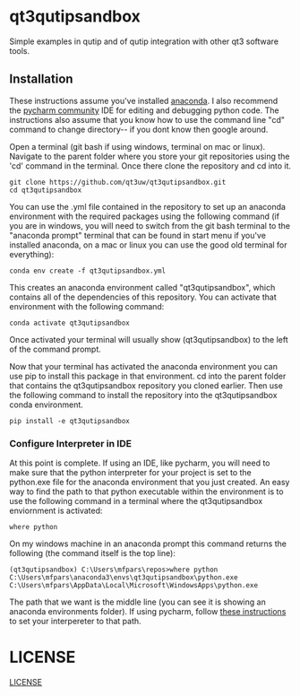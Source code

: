 # qt3qutipsandbox
Simple examples in qutip and of qutip integration with other qt3 software tools.

## Installation
These instructions assume you've installed [anaconda](https://www.anaconda.com/).  I also recommend the [pycharm community](https://www.jetbrains.com/pycharm/download) IDE for editing and debugging python code.  The instructions also assume that you know how to use the command line "cd" command to change directory-- if you dont know then google around.

Open a terminal (git bash if using windows, terminal on mac or linux). Navigate to the parent folder where you store your git repositories using the 'cd' command in the terminal.
Once there clone the repository and cd into it.
```
git clone https://github.com/qt3uw/qt3qutipsandbox.git
cd qt3qutipsandbox
```
You can use the .yml file contained in the repository to set up an anaconda environment with the required packages using the following command (if you are in windows, you will need to switch from the git bash terminal to the "anaconda prompt" terminal that can be found in start menu if you've installed anaconda, on a mac or linux you can use the good old terminal for everything):
```
conda env create -f qt3qutipsandbox.yml
```
This creates an anaconda environment called "qt3qutipsandbox", which contains all of the dependencies of this repository.  You can activate that environment with the following command:
```
conda activate qt3qutipsandbox
```
Once activated your terminal will usually show (qt3qutipsandbox) to the left of the command prompt.

Now that your terminal has activated the anaconda environment you can use pip to install this package in that environment.  cd into the parent folder that contains the qt3qutipsandbox repository you cloned earlier.  Then use the following command to install the repository into the qt3qutipsandbox conda environment.
```
pip install -e qt3qutipsandbox
```

### Configure Interpreter in IDE
At this point is complete.  If using an IDE, like pycharm, you will need to make sure that the python interpreter for your project is set to the python.exe file for the anaconda environment that you just created.  An easy way to find the path to that python executable within the environment is to use the following command in a terminal where the qt3qutipsandbox enviornment is activated:
```angular2html
where python
```
On my windows machine in an anaconda prompt this command returns the following (the command itself is the top line):
```
(qt3qutipsandbox) C:\Users\mfpars\repos>where python
C:\Users\mfpars\anaconda3\envs\qt3qutipsandbox\python.exe
C:\Users\mfpars\AppData\Local\Microsoft\WindowsApps\python.exe
```
The path that we want is the middle line (you can see it is showing an anaconda environments folder).  If using pycharm, follow [these instructions](https://www.jetbrains.com/help/pycharm/configuring-python-interpreter.html#view_list) to set your interpereter to that path.

###


# LICENSE

[LICENSE](LICENSE)
